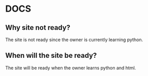 # DOCS
## Why site not ready?
The site is not ready since the owner is currently learning python.
## When will the site be ready?
The site will be ready when the owner learns python and html.
